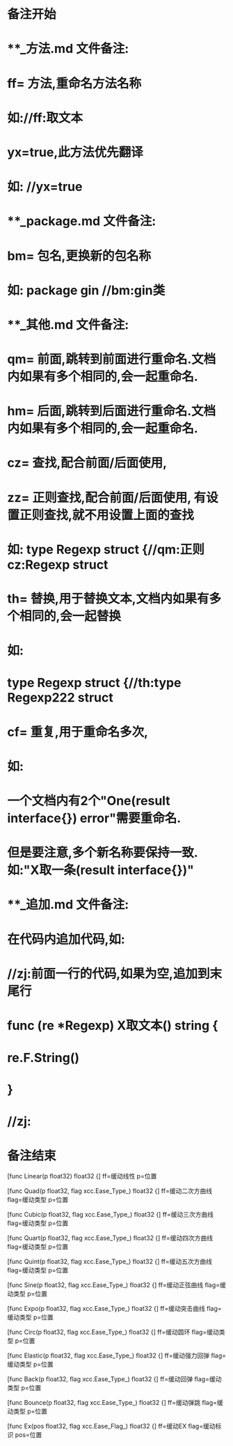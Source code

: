 # 备注开始
# **_方法.md 文件备注:
# ff= 方法,重命名方法名称
# 如://ff:取文本
#
# yx=true,此方法优先翻译
# 如: //yx=true

# **_package.md 文件备注:
# bm= 包名,更换新的包名称 
# 如: package gin //bm:gin类

# **_其他.md 文件备注:
# qm= 前面,跳转到前面进行重命名.文档内如果有多个相同的,会一起重命名.
# hm= 后面,跳转到后面进行重命名.文档内如果有多个相同的,会一起重命名.
# cz= 查找,配合前面/后面使用,
# zz= 正则查找,配合前面/后面使用, 有设置正则查找,就不用设置上面的查找
# 如: type Regexp struct {//qm:正则 cz:Regexp struct
#
# th= 替换,用于替换文本,文档内如果有多个相同的,会一起替换
# 如:
# type Regexp struct {//th:type Regexp222 struct
#
# cf= 重复,用于重命名多次,
# 如: 
# 一个文档内有2个"One(result interface{}) error"需要重命名.
# 但是要注意,多个新名称要保持一致. 如:"X取一条(result interface{})"

# **_追加.md 文件备注:
# 在代码内追加代码,如:
# //zj:前面一行的代码,如果为空,追加到末尾行
# func (re *Regexp) X取文本() string { 
# re.F.String()
# }
# //zj:
# 备注结束

[func Linear(p float32) float32 {]
ff=缓动线性
p=位置

[func Quad(p float32, flag xcc.Ease_Type_) float32 {]
ff=缓动二次方曲线
flag=缓动类型
p=位置

[func Cubic(p float32, flag xcc.Ease_Type_) float32 {]
ff=缓动三次方曲线
flag=缓动类型
p=位置

[func Quart(p float32, flag xcc.Ease_Type_) float32 {]
ff=缓动四次方曲线
flag=缓动类型
p=位置

[func Quint(p float32, flag xcc.Ease_Type_) float32 {]
ff=缓动五次方曲线
flag=缓动类型
p=位置

[func Sine(p float32, flag xcc.Ease_Type_) float32 {]
ff=缓动正弦曲线
flag=缓动类型
p=位置

[func Expo(p float32, flag xcc.Ease_Type_) float32 {]
ff=缓动突击曲线
flag=缓动类型
p=位置

[func Circ(p float32, flag xcc.Ease_Type_) float32 {]
ff=缓动圆环
flag=缓动类型
p=位置

[func Elastic(p float32, flag xcc.Ease_Type_) float32 {]
ff=缓动强力回弹
flag=缓动类型
p=位置

[func Back(p float32, flag xcc.Ease_Type_) float32 {]
ff=缓动回弹
flag=缓动类型
p=位置

[func Bounce(p float32, flag xcc.Ease_Type_) float32 {]
ff=缓动弹跳
flag=缓动类型
p=位置

[func Ex(pos float32, flag xcc.Ease_Flag_) float32 {]
ff=缓动EX
flag=缓动标识
pos=位置
